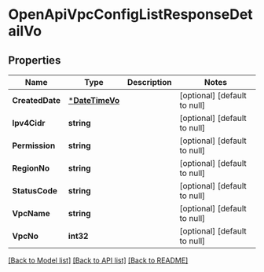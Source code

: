 # OpenApiVpcConfigListResponseDetailVo

## Properties
Name | Type | Description | Notes
------------ | ------------- | ------------- | -------------
**CreatedDate** | [***DateTimeVo**](DateTimeVo.md) |  | [optional] [default to null]
**Ipv4Cidr** | **string** |  | [optional] [default to null]
**Permission** | **string** |  | [optional] [default to null]
**RegionNo** | **string** |  | [optional] [default to null]
**StatusCode** | **string** |  | [optional] [default to null]
**VpcName** | **string** |  | [optional] [default to null]
**VpcNo** | **int32** |  | [optional] [default to null]

[[Back to Model list]](../README.md#documentation-for-models) [[Back to API list]](../README.md#documentation-for-api-endpoints) [[Back to README]](../README.md)


